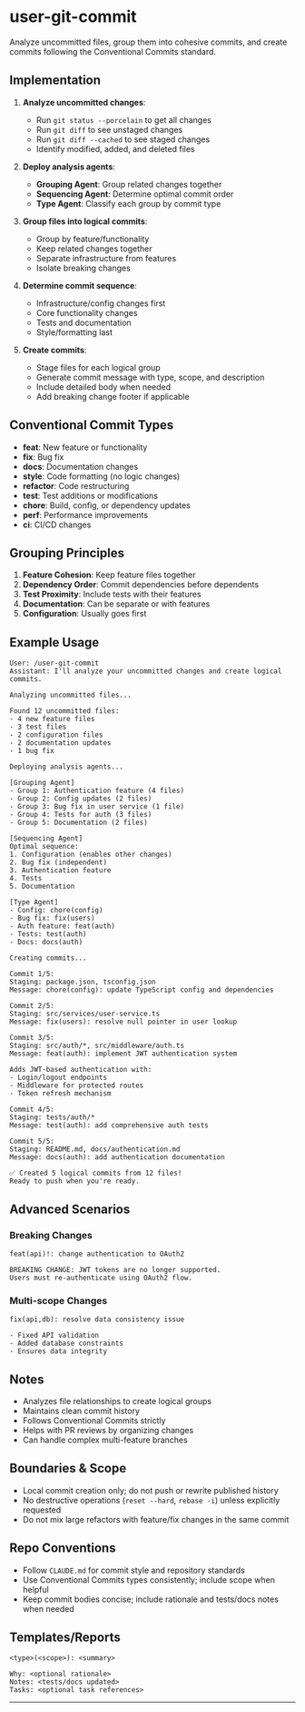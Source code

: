 
# user-git-commit

Analyze uncommitted files, group them into cohesive commits, and create commits following the Conventional Commits standard.

## Implementation

1. **Analyze uncommitted changes**:
   - Run `git status --porcelain` to get all changes
   - Run `git diff` to see unstaged changes
   - Run `git diff --cached` to see staged changes
   - Identify modified, added, and deleted files

2. **Deploy analysis agents**:
   - **Grouping Agent**: Group related changes together
   - **Sequencing Agent**: Determine optimal commit order
   - **Type Agent**: Classify each group by commit type

3. **Group files into logical commits**:
   - Group by feature/functionality
   - Keep related changes together
   - Separate infrastructure from features
   - Isolate breaking changes

4. **Determine commit sequence**:
   - Infrastructure/config changes first
   - Core functionality changes
   - Tests and documentation
   - Style/formatting last

5. **Create commits**:
   - Stage files for each logical group
   - Generate commit message with type, scope, and description
   - Include detailed body when needed
   - Add breaking change footer if applicable

## Conventional Commit Types

- **feat**: New feature or functionality
- **fix**: Bug fix
- **docs**: Documentation changes
- **style**: Code formatting (no logic changes)
- **refactor**: Code restructuring
- **test**: Test additions or modifications
- **chore**: Build, config, or dependency updates
- **perf**: Performance improvements
- **ci**: CI/CD changes

## Grouping Principles

1. **Feature Cohesion**: Keep feature files together
2. **Dependency Order**: Commit dependencies before dependents
3. **Test Proximity**: Include tests with their features
4. **Documentation**: Can be separate or with features
5. **Configuration**: Usually goes first

## Example Usage

```text
User: /user-git-commit
Assistant: I'll analyze your uncommitted changes and create logical commits.

Analyzing uncommitted files...

Found 12 uncommitted files:
- 4 new feature files
- 3 test files
- 2 configuration files
- 2 documentation updates
- 1 bug fix

Deploying analysis agents...

[Grouping Agent]
- Group 1: Authentication feature (4 files)
- Group 2: Config updates (2 files)
- Group 3: Bug fix in user service (1 file)
- Group 4: Tests for auth (3 files)
- Group 5: Documentation (2 files)

[Sequencing Agent]
Optimal sequence:
1. Configuration (enables other changes)
2. Bug fix (independent)
3. Authentication feature
4. Tests
5. Documentation

[Type Agent]
- Config: chore(config)
- Bug fix: fix(users)
- Auth feature: feat(auth)
- Tests: test(auth)
- Docs: docs(auth)

Creating commits...

Commit 1/5:
Staging: package.json, tsconfig.json
Message: chore(config): update TypeScript config and dependencies

Commit 2/5:
Staging: src/services/user-service.ts
Message: fix(users): resolve null pointer in user lookup

Commit 3/5:
Staging: src/auth/*, src/middleware/auth.ts
Message: feat(auth): implement JWT authentication system

Adds JWT-based authentication with:
- Login/logout endpoints
- Middleware for protected routes
- Token refresh mechanism

Commit 4/5:
Staging: tests/auth/*
Message: test(auth): add comprehensive auth tests

Commit 5/5:
Staging: README.md, docs/authentication.md
Message: docs(auth): add authentication documentation

✅ Created 5 logical commits from 12 files!
Ready to push when you're ready.
```

## Advanced Scenarios

### Breaking Changes
```text
feat(api)!: change authentication to OAuth2

BREAKING CHANGE: JWT tokens are no longer supported.
Users must re-authenticate using OAuth2 flow.
```

### Multi-scope Changes
```text
fix(api,db): resolve data consistency issue

- Fixed API validation
- Added database constraints
- Ensures data integrity
```

## Notes

- Analyzes file relationships to create logical groups
- Maintains clean commit history
- Follows Conventional Commits strictly
- Helps with PR reviews by organizing changes
- Can handle complex multi-feature branches

## Boundaries & Scope
- Local commit creation only; do not push or rewrite published history
- No destructive operations (`reset --hard`, `rebase -i`) unless explicitly requested
- Do not mix large refactors with feature/fix changes in the same commit

## Repo Conventions
- Follow `CLAUDE.md` for commit style and repository standards
- Use Conventional Commits types consistently; include scope when helpful
- Keep commit bodies concise; include rationale and tests/docs notes when needed

## Templates/Reports
```text
<type>(<scope>): <summary>

Why: <optional rationale>
Notes: <tests/docs updated>
Tasks: <optional task references>
```

---
